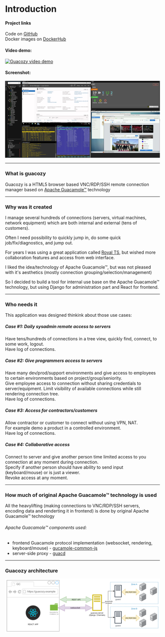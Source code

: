 # Introduction

#### Project links
Code on [GitHub](https://github.com/paidem/guacozy)    
Docker images on [DockerHub](https://hub.docker.com/r/guacozy/guacozy-server) 

#### Video demo:

[![Guacozy video demo](https://img.youtube.com/vi/R5uCPrH9mnw/0.jpg)](https://www.youtube.com/watch?v=R5uCPrH9mnw)  

#### Screenshot:
![alt text](img/guacozy-screenshot-1.jpg "Guacozy Screenshot 1")

___
### What is guacozy
Guacozy is a HTML5 browser based VNC/RDP/SSH remote connection manager based on [Apache Guacamole™](https://guacamole.apache.org/) technology
___
### Why was it created
I manage several hundreds of connections (servers, virtual machines, network equipment) which are
both internal and external (tens of customers).   

Often I need possibility to quickly jump in, do some quick job/fix/diagnostics, and jump out.
  
For years I was using a great application called [Royal TS](https://www.royalapps.com/ts/win/features), 
but wished more collaboration features and access from web interface.   

I liked the idea/technology of Apache Guacamole™, but was not pleased with it's aesthetics 
(mostly connection grouping/selection/management)

So I decided to build a tool for internal use base on the Apache Guacamole™ technology, 
but using Django for administration part and React for frontend.  
___
### Who needs it
This application was designed thinkink about those use cases:

##### Case #1: Daily sysadmin remote access to servers
Have tens/hundreds of connections in a tree view, quickly find, connect, to some work, logout.  
Have log of connections. 

##### Case #2: Give programmers access to servers
Have many dev/prod/support environments and give access to employees to certain
environments based on project/group/seniority.  
Give employee access to connection without sharing credentials to server/equipment.
Limit visibility of available connections while still rendering connection tree.    
Have log of connections. 

##### Case #3: Access for contractors/customers
Allow contractor or customer to connect without using VPN, NAT.  
For example demo a product in a controlled environment.  
Have log of connections. 

##### Case #4: Collaborative access
Connect to server and give another person time limited access to you connection at any moment during connection.  
Specify if another person should have ability to send input (keyboard/mouse) or is just a viewer.  
Revoke access at any moment.  
 
___
### How much of original Apache Guacamole™ technology is used
All the heavylifting (making connections to VNC/RDP/SSH servers, encoding data and renderting it in frontend) is done by original Apache Guacamole™ technology  
###### Apache Guacamole™ components used: 
 * frontend Guacamole protocol implementation (websocket, rendering, keyboard/mouse) - [gucamole-common-js](https://github.com/apache/guacamole-client/tree/master/guacamole-common-js)
 * server-side proxy - [guacd](https://github.com/apache/guacamole-server/tree/master/src/guacd)
 
___
### Guacozy architecture
![alt text](img/guacozy-diagram-1.png "Apache Guacample architecture")
